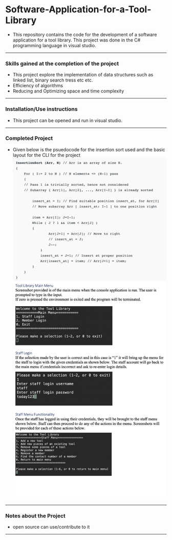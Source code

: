 # Software-Application-for-a-Tool-Library

- This repository contains the code for the development of a software application for a tool library. This project was done in the C# programming language in visual studio.

---
### Skills gained at the completion of the project
- This project explore the implementation of data structures such as linked list, binary search tress etc etc.
- Efficiency of algorithms
- Reducing and Optimizing space and time complexity
---
### Installation/Use instructions
-   This project can be opened and run in visual studio.
---
### Completed Project
- Given below is the psuedocode for the insertion sort used and the basic layout for the CLI for the project
![](Psuedocode.png)
![](Toollib.png)
---
### Notes about the Project
- open source can use/contribute to it
---
